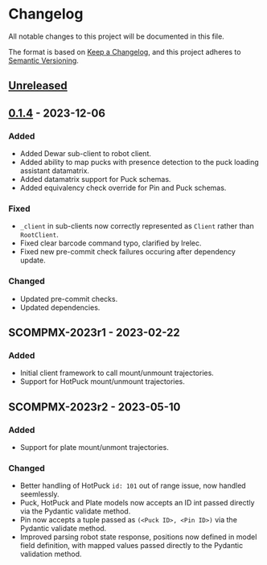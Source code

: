 # Changelog

All notable changes to this project will be documented in this file.

The format is based on [Keep a Changelog](https://keepachangelog.com/en/1.0.0/),
and this project adheres to [Semantic Versioning](https://semver.org/spec/v2.0.0.html).

## [Unreleased]

## [0.1.4] - 2023-12-06

### Added

- Added Dewar sub-client to robot client.
- Added ability to map pucks with presence detection to the puck loading assistant datamatrix.
- Added datamatrix support for Puck schemas.
- Added equivalency check override for Pin and Puck schemas.

### Fixed

- `_client` in sub-clients now correctly represented as `Client` rather than `RootClient`.
- Fixed clear barcode command typo, clarified by Irelec.
- Fixed new pre-commit check failures occuring after dependency update.

### Changed

- Updated pre-commit checks.
- Updated dependencies.

## SCOMPMX-2023r1 - 2023-02-22

### Added

- Initial client framework to call mount/unmount trajectories.
- Support for HotPuck mount/unmount trajectories.

## SCOMPMX-2023r2 - 2023-05-10

### Added

- Support for plate mount/unmont trajectories.

### Changed

- Better handling of HotPuck `id: 101` out of range issue, now handled seemlessly.
- Puck, HotPuck and Plate models now accepts an ID int passed directly via the Pydantic validate method.
- Pin now accepts a tuple passed as `(<Puck ID>, <Pin ID>)` via the Pydantic validate method.
- Improved parsing robot state response, positions now defined in model field definition, with mapped values passed directly to the Pydantic validation method.

[unreleased]: https://github.com/AustralianSynchrotron/mx-robot-library/compare/0.1.4...HEAD
[0.1.4]: https://github.com/olivierlacan/keep-a-changelog/compare/0.1.3...0.1.4
